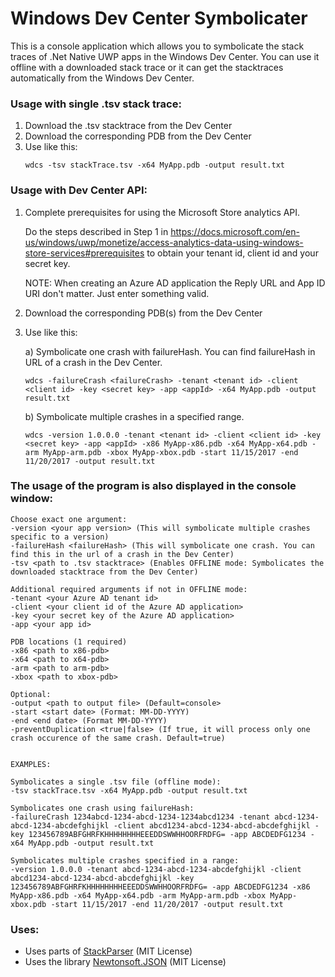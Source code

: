# Windows Dev Center Symbolicater

This is a console application which allows you to symbolicate the stack traces of .Net Native UWP apps in the Windows Dev Center.
You can use it offline with a downloaded stack trace or it can get the stacktraces automatically from the Windows Dev Center.

### Usage with single .tsv stack trace:

1. Download the .tsv stacktrace from the Dev Center
2. Download the corresponding PDB from the Dev Center
3. Use like this:
	```
	wdcs -tsv stackTrace.tsv -x64 MyApp.pdb -output result.txt
    ```
    
### Usage with Dev Center API:

1. Complete prerequisites for using the Microsoft Store analytics API.
	
    Do the steps described in Step 1 in https://docs.microsoft.com/en-us/windows/uwp/monetize/access-analytics-data-using-windows-store-services#prerequisites to obtain your tenant id, client id and your secret key.
    
    NOTE: When creating an Azure AD application the Reply URL and App ID URI don't matter. Just enter something valid.


2. Download the corresponding PDB(s) from the Dev Center
3. Use like this:
	
    a) Symbolicate one crash with failureHash. You can find failureHash in URL of a crash in the Dev Center. 
	```
    wdcs -failureCrash <failureCrash> -tenant <tenant id> -client <client id> -key <secret key> -app <appId> -x64 MyApp.pdb -output result.txt
    ```
    
   b) Symbolicate multiple crashes in a specified range. 
	```
    wdcs -version 1.0.0.0 -tenant <tenant id> -client <client id> -key <secret key> -app <appId> -x86 MyApp-x86.pdb -x64 MyApp-x64.pdb -arm MyApp-arm.pdb -xbox MyApp-xbox.pdb -start 11/15/2017 -end 11/20/2017 -output result.txt
    ```


### The usage of the program is also displayed in the console window:
```
Choose exact one argument:
-version <your app version> (This will symbolicate multiple crashes specific to a version)
-failureHash <failureHash> (This will symbolicate one crash. You can find this in the url of a crash in the Dev Center)
-tsv <path to .tsv stacktrace> (Enables OFFLINE mode: Symbolicates the downloaded stacktrace from the Dev Center)

Additional required arguments if not in OFFLINE mode:
-tenant <your Azure AD tenant id>
-client <your client id of the Azure AD application>
-key <your secret key of the Azure AD application>
-app <your app id>

PDB locations (1 required)
-x86 <path to x86-pdb>
-x64 <path to x64-pdb>
-arm <path to arm-pdb>
-xbox <path to xbox-pdb>

Optional:
-output <path to output file> (Default=console>
-start <start date> (Format: MM-DD-YYYY)
-end <end date> (Format MM-DD-YYYY)
-preventDuplication <true|false> (If true, it will process only one crash occurence of the same crash. Default=true)


EXAMPLES:

Symbolicates a single .tsv file (offline mode):
-tsv stackTrace.tsv -x64 MyApp.pdb -output result.txt

Symbolicates one crash using failureHash:
-failureCrash 1234abcd-1234-abcd-1234-1234abcd1234 -tenant abcd-1234-abcd-1234-abcdefghijkl -client abcd1234-abcd-1234-abcd-abcdefghijkl -key 123456789ABFGHRFKHHHHHHHHEEEDDSWWHHOORFRDFG= -app ABCDEDFG1234 -x64 MyApp.pdb -output result.txt

Symbolicates multiple crashes specified in a range:
-version 1.0.0.0 -tenant abcd-1234-abcd-1234-abcdefghijkl -client abcd1234-abcd-1234-abcd-abcdefghijkl -key 123456789ABFGHRFKHHHHHHHHEEEDDSWWHHOORFRDFG= -app ABCDEDFG1234 -x86 MyApp-x86.pdb -x64 MyApp-x64.pdb -arm MyApp-arm.pdb -xbox MyApp-xbox.pdb -start 11/15/2017 -end 11/20/2017 -output result.txt
```




### Uses:

 * Uses parts of [StackParser](https://github.com/dotnet/corefx-tools/tree/master/src/StackParser) (MIT License)
 * Uses the library [Newtonsoft.JSON](https://github.com/JamesNK/Newtonsoft.Json) (MIT License)

